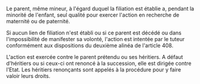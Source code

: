 Le parent, même mineur, à l'égard duquel la filiation est établie a, pendant la minorité de l'enfant, seul qualité pour exercer l'action en recherche de maternité ou de paternité.

Si aucun lien de filiation n'est établi ou si ce parent est décédé ou dans l'impossibilité de manifester sa volonté, l'action est intentée par le tuteur conformément aux dispositions du deuxième alinéa de l'article 408.

L'action est exercée contre le parent prétendu ou ses héritiers. A défaut d'héritiers ou si ceux-ci ont renoncé à la succession, elle est dirigée contre l'Etat. Les héritiers renonçants sont appelés à la procédure pour y faire valoir leurs droits.
